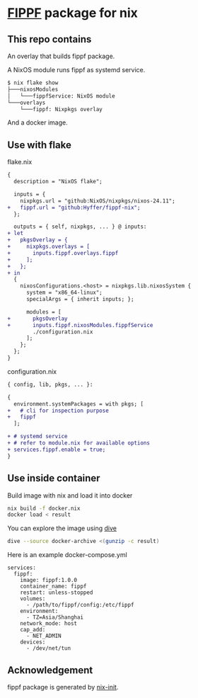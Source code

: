 # [FIPPF](https://github.com/Hyffer/fippf) package for nix

## This repo contains

An overlay that builds fippf package.

A NixOS module runs fippf as systemd service.

```sh
$ nix flake show
├───nixosModules
│   └───fippfService: NixOS module
└───overlays
    └───fippf: Nixpkgs overlay
```

And a docker image.

## Use with flake

flake.nix
```diff
{
  description = "NixOS flake";

  inputs = {
    nixpkgs.url = "github:NixOS/nixpkgs/nixos-24.11";
+   fippf.url = "github:Hyffer/fippf-nix";
  };

  outputs = { self, nixpkgs, ... } @ inputs:
+ let
+   pkgsOverlay = {
+     nixpkgs.overlays = [
+       inputs.fippf.overlays.fippf
+     ];
+   };
+ in
  {
    nixosConfigurations.<host> = nixpkgs.lib.nixosSystem {
      system = "x86_64-linux";
      specialArgs = { inherit inputs; };

      modules = [
+       pkgsOverlay
+       inputs.fippf.nixosModules.fippfService
        ./configuration.nix
      ];
    };
  };
}
```

configuration.nix
```diff
{ config, lib, pkgs, ... }:

{
  environment.systemPackages = with pkgs; [
+   # cli for inspection purpose
+   fippf
  ];

+ # systemd service
+ # refer to module.nix for available options
+ services.fippf.enable = true;
}
```

## Use inside container

Build image with nix and load it into docker

```sh
nix build -f docker.nix
docker load < result
```

You can explore the image using [dive](https://github.com/wagoodman/dive)

```sh
dive --source docker-archive <(gunzip -c result)
```

Here is an example docker-compose.yml

```
services:
  fippf:
    image: fippf:1.0.0
    container_name: fippf
    restart: unless-stopped
    volumes:
      - /path/to/fippf/config:/etc/fippf
    environment:
      - TZ=Asia/Shanghai
    network_mode: host
    cap_add:
      - NET_ADMIN
    devices:
      - /dev/net/tun
```

## Acknowledgement

fippf package is generated by [nix-init](https://github.com/nix-community/nix-init).
